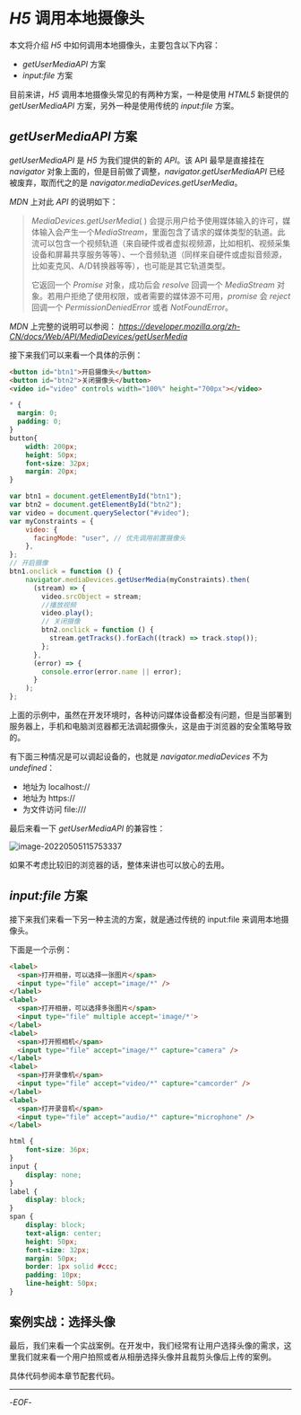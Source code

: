 # *H5* 调用本地摄像头

本文将介绍 *H5* 中如何调用本地摄像头，主要包含以下内容：

- *getUserMediaAPI* 方案
- *input:file* 方案

目前来讲，*H5* 调用本地摄像头常见的有两种方案，一种是使用 *HTML5* 新提供的 *getUserMediaAPI* 方案，另外一种是使用传统的 *input:file* 方案。

## *getUserMediaAPI* 方案

*getUserMediaAPI* 是 *H5* 为我们提供的新的 *API*。该 API 最早是直接挂在 *navigator* 对象上面的，但是目前做了调整，*navigator.getUserMediaAPI* 已经被废弃，取而代之的是 *navigator.mediaDevices.getUserMedia*。

*MDN* 上对此 *API* 的说明如下：

>*MediaDevices.getUserMedia*( ) 会提示用户给予使用媒体输入的许可，媒体输入会产生一个*MediaStream*，里面包含了请求的媒体类型的轨道。此流可以包含一个视频轨道（来自硬件或者虚拟视频源，比如相机、视频采集设备和屏幕共享服务等等）、一个音频轨道（同样来自硬件或虚拟音频源，比如麦克风、A/D转换器等等），也可能是其它轨道类型。
>
>它返回一个 *Promise* 对象，成功后会 *resolve* 回调一个 *MediaStream* 对象。若用户拒绝了使用权限，或者需要的媒体源不可用，*promise* 会 *reject* 回调一个  *PermissionDeniedError* 或者 *NotFoundError*。

*MDN* 上完整的说明可以参阅：
*https://developer.mozilla.org/zh-CN/docs/Web/API/MediaDevices/getUserMedia*

接下来我们可以来看一个具体的示例：

```html
<button id="btn1">开启摄像头</button>
<button id="btn2">关闭摄像头</button>
<video id="video" controls width="100%" height="700px"></video>
```

```css
* {
  margin: 0;
  padding: 0;
}
button{
    width: 200px;
    height: 50px;
    font-size: 32px;
    margin: 20px;
}
```

```js
var btn1 = document.getElementById("btn1");
var btn2 = document.getElementById("btn2");
var video = document.querySelector("#video");
var myConstraints = {
    video: {
      facingMode: "user", // 优先调用前置摄像头
    },
};
// 开启摄像
btn1.onclick = function () {
    navigator.mediaDevices.getUserMedia(myConstraints).then(
      (stream) => {
        video.srcObject = stream;
        //播放视频
        video.play();
        // 关闭摄像
        btn2.onclick = function () {
          stream.getTracks().forEach((track) => track.stop());
        };
      },
      (error) => {
        console.error(error.name || error);
      }
    );
};
```

上面的示例中，虽然在开发环境时，各种访问媒体设备都没有问题，但是当部署到服务器上，手机和电脑浏览器都无法调起摄像头，这是由于浏览器的安全策略导致的。

有下面三种情况是可以调起设备的，也就是 *navigator.mediaDevices* 不为 *undefined*：

- 地址为 localhost://
- 地址为 https://
- 为文件访问 file:///

最后来看一下 *getUserMediaAPI* 的兼容性：

![image-20220505115753337](https://tva1.sinaimg.cn/large/e6c9d24ely1h1xe5d39saj220y0sw7br.jpg)

如果不考虑比较旧的浏览器的话，整体来讲也可以放心的去用。

## *input:file* 方案

接下来我们来看一下另一种主流的方案，就是通过传统的 input:file 来调用本地摄像头。

下面是一个示例：

```html
<label>
  <span>打开相册，可以选择一张图片</span>
  <input type="file" accept="image/*" />
</label>
<label>
  <span>打开相册，可以选择多张图片</span>
  <input type="file" multiple accept='image/*'>
</label>
<label>
  <span>打开照相机</span>
  <input type="file" accept="image/*" capture="camera" />
</label>
<label>
  <span>打开录像机</span>
  <input type="file" accept="video/*" capture="camcorder" />
</label>
<label>
  <span>打开录音机</span>
  <input type="file" accept="audio/*" capture="microphone" />
</label>
```

```css
html {
    font-size: 36px;
}
input {
    display: none;
}
label {
    display: block;
}
span {
    display: block;
    text-align: center;
    height: 50px;
    font-size: 32px;
    margin: 50px;
    border: 1px solid #ccc;
    padding: 10px;
    line-height: 50px;
}
```

## 案例实战：选择头像

最后，我们来看一个实战案例。在开发中，我们经常有让用户选择头像的需求，这里我们就来看一个用户拍照或者从相册选择头像并且裁剪头像后上传的案例。

具体代码参阅本章节配套代码。

---

-*EOF*-